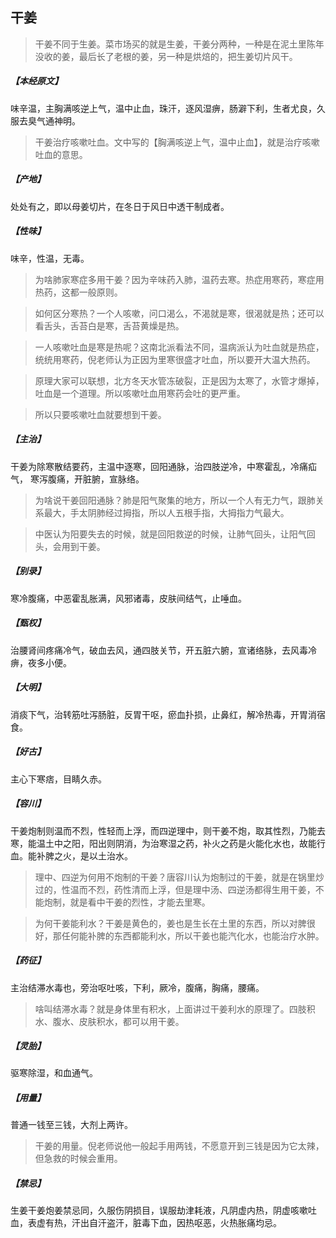 ## 干姜

> 干姜不同于生姜。菜市场买的就是生姜，干姜分两种，一种是在泥土里陈年没收的姜，最后长了老根的姜，另一种是烘焙的，把生姜切片风干。

##### 【本经原文】
味辛温，主胸满咳逆上气，温中止血，珠汗，逐风湿痹，肠澼下利，生者尤良，久服去臭气通神明。

> 干姜治疗咳嗽吐血。文中写的【胸满咳逆上气，温中止血】，就是治疗咳嗽吐血的意思。

##### 【产地】
处处有之，即以母姜切片，在冬日于风日中透干制成者。
##### 【性味】
味辛，性温，无毒。

> 为啥肺家寒症多用干姜？因为辛味药入肺，温药去寒。热症用寒药，寒症用热药，这都一般原则。

> 如何区分寒热？‍‍‍‍一个人咳嗽，问口渴么，不渴就是寒，很渴就是热；还可以看舌头，舌苔白是寒，舌苔黄燥是热。

> 一人咳嗽吐血是寒是热呢？这南北派看法不同，温病派认为吐血就是热症，统统用寒药，倪老师认为正因为里寒很盛才吐血，所以要开大温大热药。

> 原理大家可以联想，北方冬天水管冻破裂，正是因为太寒了，水管才爆掉，吐血是一个道理。所以咳嗽吐血用寒药会吐的更严重。

> 所以只要咳嗽吐血就要想到干姜。

##### 【主治】
干姜为除寒散结要药，主温中逐寒，回阳通脉，治四肢逆冷，中寒霍乱，冷痛疝气，
寒泻腹痛，开脏腑，宣脉络。

> 为啥说干姜回阳通脉？肺是阳气聚集的地方，所以一个人有无力气，跟肺关系最大，手太阴肺经过拇指，所以人五根手指，大拇指力气最大。

> 中医认为阳要失去的时候，就是回阳救逆的时候，让肺气回头，让阳气回头，会用到干姜。

##### 【别录】
寒冷腹痛，中恶霍乱胀满，风邪诸毒，皮肤间结气，止唾血。
##### 【甄权】
治腰肾间疼痛冷气，破血去风，通四肢关节，开五脏六腑，宣诸络脉，去风毒冷痹，夜多小便。
##### 【大明】
消痰下气，治转筋吐泻肠脏，反胃干呕，瘀血扑损，止鼻红，解冷热毒，开胃消宿食。
##### 【好古】
主心下寒痞，目睛久赤。
##### 【容川】
干姜炮制则温而不烈，性轻而上浮，而四逆理中，则干姜不炮，取其性烈，乃能去寒，能温土中之阳，阳出则阴消，为治寒湿之药，补火之药是火能化水也，故能行血。能补脾之火，是以土治水。

> 理中、四逆为何用不炮制的干姜？唐容川认为炮制过的干姜，就是在锅里炒过的，性温而不烈，药性清而上浮，但是理中汤、四逆汤都得生用干姜，不能炮制，就是看中干姜的烈性，才能去里寒。

> 为何干姜能利水？干姜是黄色的，姜也是生长在土里的东西，所以对脾很好，那任何能补脾的东西都能利水，所以干姜也能汽化水，也能治疗水肿。

##### 【药征】
主治结滞水毒也，旁治呕吐咳，下利，厥冷，腹痛，胸痛，腰痛。

> 啥叫结滞水毒？就是身体里有积水，上面讲过干姜利水的原理了。四肢积水、腹水、皮肤积水，都可以用干姜。

##### 【灵胎】
驱寒除湿，和血通气。
##### 【用量】
普通一钱至三钱，大剂上两许。

> 干姜的用量。倪老师说他一般起手用两钱，不愿意开到三钱是因为它太辣，但急救的时候会重用。

##### 【禁忌】
生姜干姜炮姜禁忌同，久服伤阴损目，误服劫津耗液，凡阴虚内热，阴虚咳嗽吐血，表虚有热，汗出自汗盗汗，脏毒下血，因热呕恶，火热胀痛均忌。